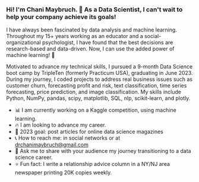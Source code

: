 ### Hi! I'm Chani Maybruch. :wave: As a Data Scientist, I can't wait to help your company achieve its goals!

I have always been fascinated by data analysis and machine learning. Throughout my 15+ years working as an educator and a social-organizational psychologist, I have found that the best decisions are research-based and data-driven.  Now, I can use the added power of machine learning! :muscle:

Motivated to advance my technical skills, I pursued a 9-month Data Science boot camp by TripleTen (formerly Practicum USA), graduating in June 2023. During my journey, I coded projects to address real business issues such as customer churn, forecasting profit and risk, text classification, time series forecasting, price prediction, and image classification. My skills include Python, NumPy, pandas, scipy, matplotlib, SQL, nlp, scikit-learn, and plotly.


 - :bar_chart: I am currently working on a Kaggle competition, using machine learning.
 - :fire: I am looking to advance my career.
 - :star2: 2023 goal: post articles for online data science magazines
 - :telephone_receiver: How to reach me: in social networks or at drchanimaybruch@gmail.com
 - :speech_balloon: Ask me to share with your audience my journey transitioning to a data science career.
 - :star: Fun fact: I write a relationship advice column in a NY/NJ area newspaper printing 20K copies weekly.



